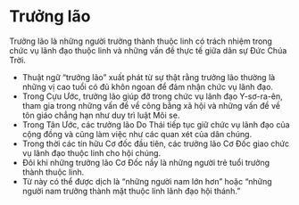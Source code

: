 # Trưởng lão

Trưởng lão là những người trưởng thành thuộc linh có trách nhiệm trong chức vụ lãnh đạo thuộc linh và những vấn đề thực tế giữa dân sự Đức Chúa Trời.  
- Thuật ngữ “trưởng lão” xuất phát từ sự thật rằng trưởng lão thường là những vị cao tuổi có đủ khôn ngoan để đảm nhận chức vụ lãnh đạo.
- Trong Cựu Ước, trưởng lão giúp đỡ trong chức vụ lãnh đạo Y-sơ-ra-ên, tham gia trong những vấn đề về công bằng xã hội và những vấn đề về tôn giáo chẳng hạn như duy trì luật Môi se.
- Trong Tân Ước, các trưởng lão Do Thái tiếp tục giữ chức vụ lãnh đạo của cộng đồng và cũng làm việc như các quan xét của dân chúng.
- Trong thời các tín hữu Cơ đốc đầu tiên, các trưởng lão Cơ Đốc giao chức vụ lãnh đạo thuộc linh cho hội chúng.
- Đôi khi những trưởng lão Cơ Đốc nầy là những người trẻ tuổi trưởng thành thuộc linh.
- Từ này có thể được dịch là “những người nam lớn hơn” hoặc “những người nam trưởng thành mặt thuộc linh lãnh đạo hội thánh.”

